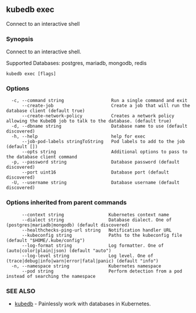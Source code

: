 ## kubedb exec

Connect to an interactive shell

### Synopsis

Connect to an interactive shell.

Supported Databases:
  postgres, mariadb, mongodb, redis

```
kubedb exec [flags]
```

### Options

```
  -c, --command string                  Run a single command and exit
      --create-job                      Create a job that will run the database client (default true)
      --create-network-policy           Creates a network policy allowing the KubeDB job to talk to the database. (default true)
  -d, --dbname string                   Database name to use (default discovered)
  -h, --help                            help for exec
      --job-pod-labels stringToString   Pod labels to add to the job (default [])
      --opts string                     Additional options to pass to the database client command
  -p, --password string                 Database password (default discovered)
      --port uint16                     Database port (default discovered)
  -U, --username string                 Database username (default discovered)
```

### Options inherited from parent commands

```
      --context string                 Kubernetes context name
      --dialect string                 Database dialect. One of (postgres|mariadb|mongodb) (default discovered)
      --healthchecks-ping-url string   Notification handler URL
      --kubeconfig string              Paths to the kubeconfig file (default "$HOME/.kube/config")
      --log-format string              Log formatter. One of (auto|color|plain|json) (default "auto")
      --log-level string               Log level. One of (trace|debug|info|warn|error|fatal|panic) (default "info")
  -n, --namespace string               Kubernetes namespace
      --pod string                     Perform detection from a pod instead of searching the namespace
```

### SEE ALSO

* [kubedb](kubedb.md)	 - Painlessly work with databases in Kubernetes.

